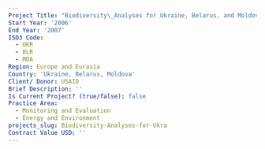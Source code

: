 ```yaml
---
Project Title: "Biodiversity\_Analyses for Ukraine, Belarus, and Moldova"
Start Year: '2006'
End Year: '2007'
ISO3 Code:
  - UKR
  - BLR
  - MDA
Region: Europe and Eurasia
Country: 'Ukraine, Belarus, Moldova'
Client/ Donor: USAID
Brief Description: ''
Is Current Project? (true/false): false
Practice Area:
  - Monitoring and Evaluation
  - Energy and Environment
projects_slug: Biodiversity-Analyses-for-Ukra
Contract Value USD: ''
---
```

